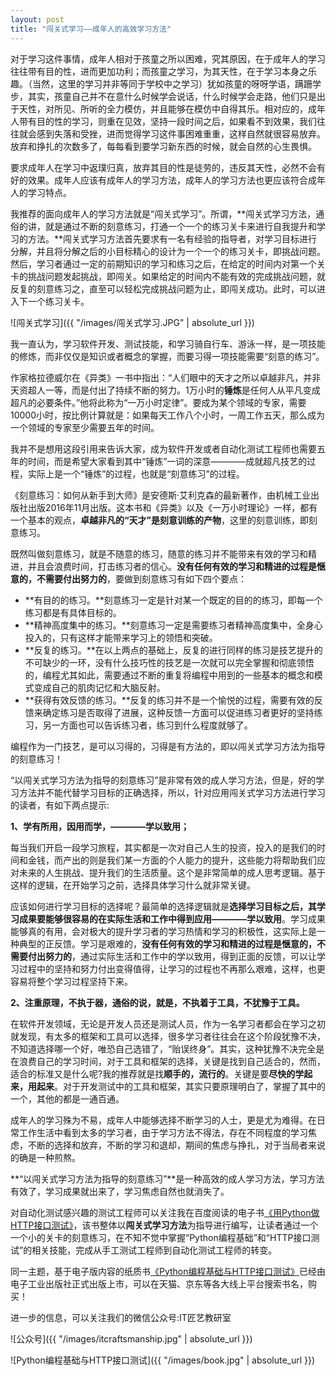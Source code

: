 ```yaml
---
layout: post
title: "闯关式学习——成年人的高效学习方法"
---
```


对于学习这件事情，成年人相对于孩童之所以困难，究其原因，在于成年人的学习往往带有目的性，进而更加功利；而孩童之学习，为其天性，在于学习本身之乐趣。（当然，这里的学习并非等同于学校中之学习）犹如孩童的呀呀学语，蹒跚学步，其实，孩童自己并不在意什么时候学会说话，什么时候学会走路，他们只是出于天性，对所见、所听的全力模仿，并且能够在模仿中自得其乐。相对应的，成年人带有目的性的学习，则重在见效，坚持一段时间之后，如果看不到效果，我们往往就会感到失落和受挫，进而觉得学习这件事困难重重，这样自然就很容易放弃。放弃和挣扎的次数多了，每每看到要学习新东西的时候，就会自然的心生畏惧。

要求成年人在学习中返璞归真，放弃其目的性是徒劳的，违反其天性，必然不会有好的效果。成年人应该有成年人的学习方法，成年人的学习方法也更应该符合成年人的学习特点。

我推荐的面向成年人的学习方法就是“闯关式学习”。所谓，**闯关式学习方法，通俗的讲，就是通过不断的刻意练习，打通一个一个的练习关卡来进行自我提升和学习的方法。**闯关式学习方法首先要求有一名有经验的指导者，对学习目标进行分解，并且将分解之后的小目标精心的设计为一个一个的练习关卡，即挑战问题。然后，学习者通过一定的前期知识的学习和练习之后，在给定的时间内对第一个关卡的挑战问题发起挑战，即闯关。如果给定的时间内不能有效的完成挑战问题，就反复的刻意练习之，直至可以轻松完成挑战问题为止，即闯关成功。此时，可以进入下一个练习关卡。

![闯关式学习]({{ "/images/闯关式学习.JPG" | absolute_url }})

我一直认为，学习软件开发、测试技能，和学习骑自行车、游泳一样，是一项技能的修炼，而非仅仅是知识或者概念的掌握，而要习得一项技能需要“刻意的练习”。

作家格拉德威尔在《异类》一书中指出：“人们眼中的天才之所以卓越非凡，并非天资超人一等，而是付出了持续不断的努力。1万小时的**锤炼**是任何人从平凡变成超凡的必要条件。”他将此称为“一万小时定律”。要成为某个领域的专家，需要10000小时，按比例计算就是：如果每天工作八个小时，一周工作五天，那么成为一个领域的专家至少需要五年的时间。

我并不是想用这段引用来告诉大家，成为软件开发或者自动化测试工程师也需要五年的时间，而是希望大家看到其中“锤炼”一词的深意————成就超凡技艺的过程，实际上是一个“锤炼”的过程，也就是“刻意练习”的过程。

《刻意练习：如何从新手到大师》是安德斯·艾利克森的最新著作，由机械工业出版社出版2016年11月出版。这本书和《异类》以及《一万小时理论》一样，都有一个基本的观点，**卓越非凡的“天才”是刻意训练的产物**，这里的刻意训练，即刻意练习。

既然叫做刻意练习，就是不随意的练习，随意的练习并不能带来有效的学习和精进，并且会浪费时间，打击练习者的信心。**没有任何有效的学习和精进的过程是惬意的，不需要付出努力的**，要做到刻意练习有如下四个要点：

- **有目的的练习。**刻意练习一定是针对某一个既定的目的的练习，即每一个练习都是有具体目标的。
- **精神高度集中的练习。**刻意练习一定是需要练习者精神高度集中，全身心投入的，只有这样才能带来学习上的领悟和突破。
- **反复的练习。**在以上两点的基础上，反复的进行同样的练习是技艺提升的不可缺少的一环，没有什么技巧性的技艺是一次就可以完全掌握和彻底领悟的，编程尤其如此，需要通过不断的重复将编程中用到的一些基本的概念和模式变成自己的肌肉记忆和大脑反射。
- **获得有效反馈的练习。**反复的练习并不是一个愉悦的过程，需要有效的反馈来确定练习是否取得了进展，这种反馈一方面可以促进练习者更好的坚持练习，另一方面也可以告诉练习者，练习到什么程度就够了。


编程作为一门技艺，是可以习得的，习得是有方法的，即以闯关式学习方法为指导的刻意练习！

“以闯关式学习方法为指导的刻意练习”是非常有效的成人学习方法，但是，好的学习方法并不能代替学习目标的正确选择，所以，针对应用闯关式学习方法进行学习的读者，有如下两点提示:

**1、学有所用，因用而学，————学以致用；**

每当我们开启一段学习旅程，其实都是一次对自己人生的投资，投入的是我们的时间和金钱，而产出的则是我们某一方面的个人能力的提升，这些能力将帮助我们应对未来的人生挑战、提升我们的生活质量。这个是非常简单的成人思考逻辑。基于这样的逻辑，在开始学习之前，选择具体学习什么就非常关键。

应该如何进行学习目标的选择呢？最简单的选择逻辑就是**选择学习目标之后，其学习成果要能够很容易的在实际生活和工作中得到应用————学以致用**。学习成果能够真的有用，会对极大的提升学习者的学习热情和学习的积极性，这实际上是一种典型的正反馈。学习是艰难的，**没有任何有效的学习和精进的过程是惬意的，不需要付出努力的**，通过实际生活和工作中的学以致用，得到正面的反馈，可以让学习过程中的坚持和努力付出变得值得，让学习的过程也不再那么艰难，这样，也更容易将整个学习过程坚持下来。

**2、注重原理，不执于器，通俗的说，就是，不执着于工具，不犹豫于工具。**

在软件开发领域，无论是开发人员还是测试人员，作为一名学习者都会在学习之初就发现，有太多的框架和工具可以选择，很多学习者往往会在这个阶段犹豫不决，不知道选择哪一个好，唯恐自己选错了，“贻误终身”。其实，这种犹豫不决完全是在浪费自己的学习时间，对于工具和框架的选择，关键是找到自己适合的，然而，适合的标准又是什么呢?我的推荐就是找**顺手的，流行的**。关键是要**尽快的学起来，用起来**。对于开发测试中的工具和框架，其实只要原理明白了，掌握了其中的一个，其他的都是一通百通。

成年人的学习殊为不易，成年人中能够选择不断学习的人士，更是尤为难得。在日常工作生活中看到太多的学习者，由于学习方法不得法，存在不同程度的学习焦虑，不断的选择和放弃，不断的学习和退却，期间的焦虑与挣扎，对于当局者来说的确是一种煎熬。

**“以闯关式学习方法为指导的刻意练习”**是一种高效的成人学习方法，学习方法有效了，学习成果就出来了，学习焦虑自然也就消失了。

对自动化测试感兴趣的测试工程师可以关注我在百度阅读的电子书[《用Python做HTTP接口测试》][book]，该书整体以**闯关式学习方法**为指导进行编写，让读者通过一个一个小的关卡的刻意练习，在不知不觉中掌握“Python编程基础”和“HTTP接口测试”的相关技能，完成从手工测试工程师到自动化测试工程师的转变。

同一主题，基于电子版内容的纸质书[《Python编程基础与HTTP接口测试》][realbook]已经由电子工业出版社正式出版上市，可以在天猫、京东等各大线上平台搜索书名，购买！

进一步的信息，可以关注我们的微信公众号:IT匠艺教研室

![公众号]({{ "/images/itcraftsmanship.jpg" | absolute_url }})

![Python编程基础与HTTP接口测试]({{ "/images/book.jpg" | absolute_url }})


[book]: https://yuedu.baidu.com/ebook/4a3da898dc88d0d233d4b14e852458fb770b38b2

[realbook]: https://search.jd.com/Search?keyword=python%E7%BC%96%E7%A8%8B%E5%9F%BA%E7%A1%80%E4%B8%8Ehttp%E6%8E%A5%E5%8F%A3%E6%B5%8B%E8%AF%95&enc=utf-8&wq=python%E7%BC%96%E7%A8%8B%E5%9F%BA%E7%A1%80%E4%B8%8Ehttp%E6%8E%A5%E5%8F%A3%E6%B5%8B%E8%AF%95